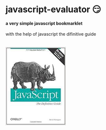 # javascript-evaluator 😏                                                                                                                                                                                                     
#### a very simple javascript bookmarklet 
 
with the help of javascript the difinitive guide<br/><br/><br/>
![difinitive guide](download.jpg)
